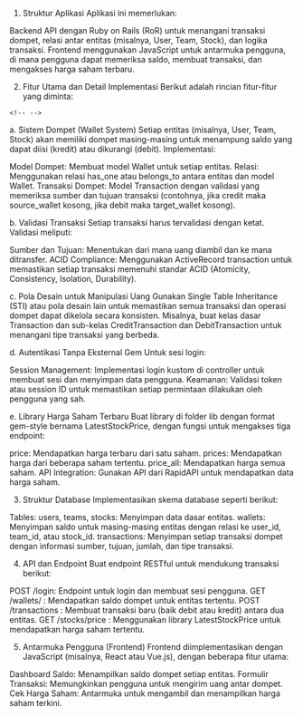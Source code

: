 1.  Struktur Aplikasi Aplikasi ini memerlukan:

Backend API dengan Ruby on Rails (RoR) untuk menangani transaksi dompet,
relasi antar entitas (misalnya, User, Team, Stock), dan logika
transaksi. Frontend menggunakan JavaScript untuk antarmuka pengguna, di
mana pengguna dapat memeriksa saldo, membuat transaksi, dan mengakses
harga saham terbaru.

2.  Fitur Utama dan Detail Implementasi Berikut adalah rincian
    fitur-fitur yang diminta:

```{=html}
<!-- -->
```
a.  Sistem Dompet (Wallet System) Setiap entitas (misalnya, User, Team,
    Stock) akan memiliki dompet masing-masing untuk menampung saldo yang
    dapat diisi (kredit) atau dikurangi (debit). Implementasi:

Model Dompet: Membuat model Wallet untuk setiap entitas. Relasi:
Menggunakan relasi has_one atau belongs_to antara entitas dan model
Wallet. Transaksi Dompet: Model Transaction dengan validasi yang
memeriksa sumber dan tujuan transaksi (contohnya, jika credit maka
source_wallet kosong, jika debit maka target_wallet kosong).

b.  Validasi Transaksi Setiap transaksi harus tervalidasi dengan ketat.
    Validasi meliputi:

Sumber dan Tujuan: Menentukan dari mana uang diambil dan ke mana
ditransfer. ACID Compliance: Menggunakan ActiveRecord transaction untuk
memastikan setiap transaksi memenuhi standar ACID (Atomicity,
Consistency, Isolation, Durability).

c.  Pola Desain untuk Manipulasi Uang Gunakan Single Table Inheritance
    (STI) atau pola desain lain untuk memastikan semua transaksi dan
    operasi dompet dapat dikelola secara konsisten. Misalnya, buat kelas
    dasar Transaction dan sub-kelas CreditTransaction dan
    DebitTransaction untuk menangani tipe transaksi yang berbeda.

d.  Autentikasi Tanpa Eksternal Gem Untuk sesi login:

Session Management: Implementasi login kustom di controller untuk
membuat sesi dan menyimpan data pengguna. Keamanan: Validasi token atau
session ID untuk memastikan setiap permintaan dilakukan oleh pengguna
yang sah.

e.  Library Harga Saham Terbaru Buat library di folder lib dengan format
    gem-style bernama LatestStockPrice, dengan fungsi untuk mengakses
    tiga endpoint:

price: Mendapatkan harga terbaru dari satu saham. prices: Mendapatkan
harga dari beberapa saham tertentu. price_all: Mendapatkan harga semua
saham. API Integration: Gunakan API dari RapidAPI untuk mendapatkan data
harga saham.

3.  Struktur Database Implementasikan skema database seperti berikut:

Tables: users, teams, stocks: Menyimpan data dasar entitas. wallets:
Menyimpan saldo untuk masing-masing entitas dengan relasi ke user_id,
team_id, atau stock_id. transactions: Menyimpan setiap transaksi dompet
dengan informasi sumber, tujuan, jumlah, dan tipe transaksi.

4.  API dan Endpoint Buat endpoint RESTful untuk mendukung transaksi
    berikut:

POST /login: Endpoint untuk login dan membuat sesi pengguna. GET
/wallets/ : Mendapatkan saldo dompet untuk entitas tertentu. POST
/transactions : Membuat transaksi baru (baik debit atau kredit) antara
dua entitas. GET /stocks/price : Menggunakan library LatestStockPrice
untuk mendapatkan harga saham tertentu.

5.  Antarmuka Pengguna (Frontend) Frontend diimplementasikan dengan
    JavaScript (misalnya, React atau Vue.js), dengan beberapa fitur
    utama:

Dashboard Saldo: Menampilkan saldo dompet setiap entitas. Formulir
Transaksi: Memungkinkan pengguna untuk mengirim uang antar dompet. Cek
Harga Saham: Antarmuka untuk mengambil dan menampilkan harga saham
terkini.
